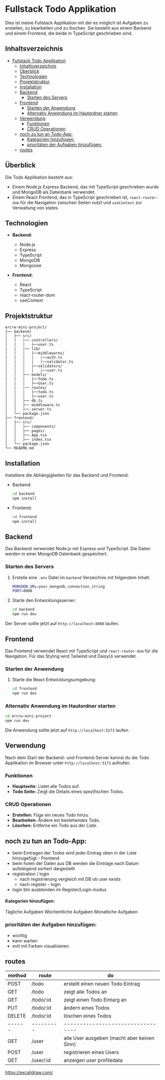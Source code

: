 # Fullstack Todo Applikation

Dies ist meine Fullstack Applikation mit der es möglich ist Aufgaben zu erstellen, zu bearbeiten und zu löschen.
Sie besteht aus einem Backend und einem Frontend, die beide in TypeScript geschrieben sind.

## Inhaltsverzeichnis

- [Fullstack Todo Applikation](#fullstack-todo-applikation)
  - [Inhaltsverzeichnis](#inhaltsverzeichnis)
  - [Überblick](#überblick)
  - [Technologien](#technologien)
  - [Projektstruktur](#projektstruktur)
  - [Installation](#installation)
  - [Backend](#backend)
    - [Starten des Servers](#starten-des-servers)
  - [Frontend](#frontend)
    - [Starten der Anwendung](#starten-der-anwendung)
    - [Alternativ Anwendung im Hautordner starten](#alternativ-anwendung-im-hautordner-starten)
  - [Verwendung](#verwendung)
    - [Funktionen](#funktionen)
    - [CRUD Operationen](#crud-operationen)
  - [noch zu tun an Todo-App:](#noch-zu-tun-an-todo-app)
      - [Kategorien hinzufügen:](#kategorien-hinzufügen)
    - [prioritäten der Aufgaben hinzufügen:](#prioritäten-der-aufgaben-hinzufügen)
  - [routes](#routes)


## Überblick

Die Todo Applikation besteht aus:
- Einem Node.js Express Backend, das mit TypeScript geschrieben wurde und MongoDB als Datenbank verwendet.
- Einem React Frontend, das in TypeScript geschrieben ist, `react-router-dom` für die Navigation zwischen Seiten nutzt und `useContext` zur Verwaltung von states.

## Technologien

- **Backend:**
  - Node.js
  - Express
  - TypeScript
  - MongoDB
  - Mongoose

- **Frontend:**
  - React
  - TypeScript
  - react-router-dom
  - useContext

## Projektstruktur

```
ercrw-mini-project/
├── backend/
│   ├── src/
|   |   |── controllers/
|   |   |   ├──user.ts
|   |   |── lib/
|   |   |   ├──middlewares/
|   |   |   |   |──auth.ts
|   |   |   |   |──validator.ts
|   |   |   ├──validators/
|   |   |   |   |──user.ts
│   │   ├── models/
|   |   |   ├──Todo.ts
|   |   |   ├──User.ts
|   |   |── routes/
|   |   |   ├──todo.ts
|   |   |   ├──user.ts
│   │   ├── db.ts
│   │   ├── middleware.ts
│   │   ├── server.ts
│   └── package.json
├── frontend/
│   ├── src/
│   │   ├── components/
│   │   ├── pages/
│   │   ├── App.tsx
│   │   ├── index.tsx
│   └── package.json
└── README.md
```

## Installation

Installiere die Abhängigkeiten für das Backend und Frontend:

- Backend:

     ```bash
     cd backend
     npm install
     ```

- Frontend:

     ```bash
     cd frontend
     npm install
     ```

## Backend

Das Backend verwendet Node.js mit Express und TypeScript. Die Daten werden in einer MongoDB Datenbank gespeichert.

### Starten des Servers

1. Erstelle eine `.env` Datei im `backend` Verzeichnis mit folgendem Inhalt:
   
   ```bash
   MONGODB_URL=your_mongodb_connection_string
   PORT=8080
   ```

2. Starte den Entwicklungsserver:
   
   ```bash
   cd backend
   npm run dev
   ```

Der Server sollte jetzt auf `http://localhost:8080` laufen.

## Frontend

Das Frontend verwendet React mit TypeScript und `react-router-dom` für die Navigation. Für das Styling wird Tailwind und DaisyUi verwendet.

### Starten der Anwendung

1. Starte die React Entwicklungsumgebung:
   
   ```bash
   cd frontend
   npm run dev
   ```

### Alternativ Anwendung im Hautordner starten

   ```bash
   cd ercrw-mini-project
   npm run dev
   ```


Die Anwendung sollte jetzt auf `http://localhost:5173` laufen.

## Verwendung

Nach dem Start der Backend- und Frontend-Server kannst du die Todo Applikation im Browser unter `http://localhost:5173` aufrufen.

### Funktionen

- **Hauptseite:** Listet alle Todos auf.
- **Todo Seite:** Zeigt die Details eines spezifischen Todos.

### CRUD Operationen

- **Erstellen:** Füge ein neues Todo hinzu.
- **Bearbeiten:** Ändere ein bestehendes Todo.
- **Löschen:** Entferne ein Todo aus der Liste.



## noch zu tun an Todo-App:
- beim Eintragen der Todos wird jeder Eintrag oben in der Liste hinzugefügt - Frontend
- beim holen der Daten aus DB werden die Einträge nach Datum aufsteigend sortiert dargestellt
- registration / login
  - nach registrierung vergleich mit DB ob user exists
  - nach register - login
- login btn ausblenden im Register/Login modus


#### Kategorien hinzufügen:
Tägliche Aufgaben
Wöchentliche Aufgaben
Monatliche Aufgaben

### prioritäten der Aufgaben hinzufügen:
- wichtig
- kann warten
- evtl mit Farben visualisieren

## routes

| method | route     | do |
| ------ | --------- | ----------------------------------- |
| POST   | /todo     |  erstellt einen neuen Todo Eintrag |
| GET    | /todo     |  zeigt alle Todos an |
| GET    | /todo/:id |  zeigt einen Todo Eintarg an |
| PUT    | /todo/:id |  ändern eines Todos |
| DELETE | /todo/:id |  löschen eines Todos |
| ------ | --------- | --------------------------------- |
| GET    | /user     |  alle User ausgeben (macht aber keinen Sinn) |
| POST   | /user     |  registrieren eines Users |
| GET    | /user/:id |  anzeigen user profiledata |

https://excalidraw.com/
